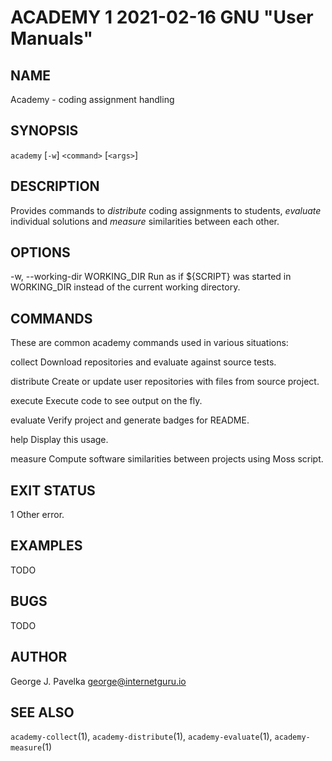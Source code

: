 # ACADEMY 1 2021-02-16 GNU "User Manuals"

## NAME

Academy - coding assignment handling

## SYNOPSIS

`academy` [`-w`] `<command>` [`<args>`]

## DESCRIPTION

Provides commands to _distribute_ coding assignments to students, _evaluate_ individual solutions and _measure_ similarities between each other.

## OPTIONS

-w, --working-dir WORKING_DIR
       Run as if ${SCRIPT} was started in WORKING_DIR instead of the current working directory.

## COMMANDS

These are common academy commands used in various situations:

collect
       Download repositories and evaluate against source tests.

distribute
       Create or update user repositories with files from source project.

execute
       Execute code to see output on the fly.

evaluate
       Verify project and generate badges for README.

help
       Display this usage.

measure
       Compute software similarities between projects using Moss script.

## EXIT STATUS

1      Other error.

## EXAMPLES

TODO

## BUGS

TODO

## AUTHOR

George J. Pavelka <george@internetguru.io>

## SEE ALSO

`academy-collect`(1), `academy-distribute`(1), `academy-evaluate`(1), `academy-measure`(1)
